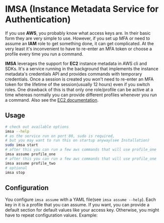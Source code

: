 IMSA (Instance Metadata Service for Authentication)
===================================================

If you use **AWS**, you probably know what access keys are. In their basic form
they are very simple to use. However, if you set up MFA or need to assume an
**IAM** role to get something done, it can get complicated. At the very least
it's inconvenient to have to re-enter an MFA token or choose a profile every
time you run a command.

**IMSA** leverages the support for **EC2** instance metadata in AWS cli and
SDKs.  It's a service running in the background that implements the instance
metadata's credentials API and provides commands with temporary credentials.
Once a session is created you won't need to re-enter an MFA token for the
lifetime of the session(usually 12 hours) even if you switch roles. One
drawback of this is that only one role/profile can be active at a time whereas
normally you can provide different profiles whenever you run a command. Also
see the [EC2 documentation](https://docs.aws.amazon.com/AWSEC2/latest/UserGuide/iam-roles-for-amazon-ec2.html#instance-metadata-security-credentials).

Usage
-----

```bash
# check out available options
imsa --help
# as the service run on port 80, sudo is required,
# but you may want to run this on startup anyway(see Installation)
sudo imsa start
# after this you can run a few aws commands that will use profile_one
imsa assume profile_one
# after this you can run a few aws commands that will use profile_one
imsa assume profile_two
# optional
imsa stop
```

Configuration
-------------

You configure `imsa assume` with a YAML file(see `imsa assume --help`). Each
key in it is a profile that you can assume. If you want, you can provide a
default section for default values like your access key. Otherwise, you might
have to repeat configuration values. Example:

```yaml
```
